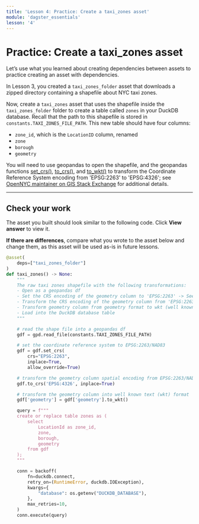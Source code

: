 ```yaml
---
title: 'Lesson 4: Practice: Create a taxi_zones asset'
module: 'dagster_essentials'
lesson: '4'
---
```


# Practice: Create a taxi_zones asset

Let’s use what you learned about creating dependencies between assets to practice creating an asset with dependencies.

In Lesson 3, you created a `taxi_zones_folder` asset that downloads a zipped directory containing a shapefile about NYC taxi zones.

Now, create a `taxi_zones` asset that uses the shapefile inside the `taxi_zones_folder` folder to create a table called `zones` in your DuckDB database. Recall that the path to this shapefile is stored in `constants.TAXI_ZONES_FILE_PATH`. This new table should have four columns:

- `zone_id`, which is the `LocationID` column, renamed
- `zone`
- `borough`
- `geometry`

You will need to use geopandas to open the shapefile, and the geopandas functions [set_crs()](https://geopandas.org/en/stable/docs/reference/api/geopandas.GeoDataFrame.set_crs.html), [to_crs()](https://geopandas.org/en/stable/docs/reference/api/geopandas.GeoDataFrame.to_crs.html), and [to_wkt()](https://geopandas.org/en/stable/docs/reference/api/geopandas.GeoDataFrame.to_wkt.html) to transform the Coordinate Reference System encoding from 'EPSG:2263' to 'EPSG:4326'; see [OpenNYC maintainer on GIS Stack Exchange](https://gis.stackexchange.com/a/27808) for additional details.

---

## Check your work

The asset you built should look similar to the following code. Click **View answer** to view it.

**If there are differences**, compare what you wrote to the asset below and change them, as this asset will be used as-is in future lessons.

```python {% obfuscated="true" %}
@asset(
    deps=["taxi_zones_folder"]
)
def taxi_zones() -> None:
    """
    The raw taxi zones shapefile with the following transformations:
    - Open as a geopandas df
    - Set the CRS encoding of the geometry column to 'EPSG:2263' -> See link https://gis.stackexchange.com/a/27808
    - Transform the CRS encoding of the geometry column from 'EPSG:2263' to 'EPSG:4326' (Enable lat / long visualizations)
    - Transform geometry column from geometry format to wkt (well known text) format, to store as a string
    - Load into the DuckDB database table
    """

    # read the shape file into a geopandas df
    gdf = gpd.read_file(constants.TAXI_ZONES_FILE_PATH)

    # set the coordinate reference system to EPSG:2263/NAD83
    gdf = gdf.set_crs(
        crs="EPSG:2263",
        inplace=True,
        allow_override=True)

    # transform the geometry column spatial encoding from EPSG:2263/NAD83 (NY specific) to EPSG:4326/WSG84 (global LAT/LONG)
    gdf.to_crs('EPSG:4326', inplace=True)

    # transform the geometry column into well known text (wkt) format
    gdf['geometry'] = gdf['geometry'].to_wkt()

    query = f"""
    create or replace table zones as (
        select 
            LocationId as zone_id,
            zone,
            borough,
            geometry
        from gdf
    );
    """

    conn = backoff(
        fn=duckdb.connect,
        retry_on=(RuntimeError, duckdb.IOException),
        kwargs={
            "database": os.getenv("DUCKDB_DATABASE"),
        },
        max_retries=10,
    )
    conn.execute(query)
```
